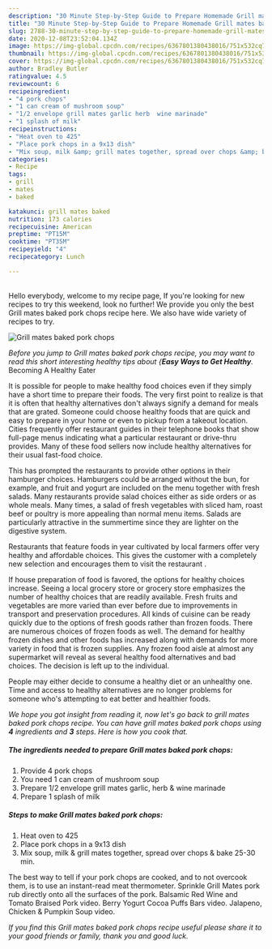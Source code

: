```yaml
---
description: "30 Minute Step-by-Step Guide to Prepare Homemade Grill mates baked pork chops"
title: "30 Minute Step-by-Step Guide to Prepare Homemade Grill mates baked pork chops"
slug: 2788-30-minute-step-by-step-guide-to-prepare-homemade-grill-mates-baked-pork-chops
date: 2020-12-08T23:52:04.134Z
image: https://img-global.cpcdn.com/recipes/6367801380438016/751x532cq70/grill-mates-baked-pork-chops-recipe-main-photo.jpg
thumbnail: https://img-global.cpcdn.com/recipes/6367801380438016/751x532cq70/grill-mates-baked-pork-chops-recipe-main-photo.jpg
cover: https://img-global.cpcdn.com/recipes/6367801380438016/751x532cq70/grill-mates-baked-pork-chops-recipe-main-photo.jpg
author: Bradley Butler
ratingvalue: 4.5
reviewcount: 6
recipeingredient:
- "4 pork chops"
- "1 can cream of mushroom soup"
- "1/2 envelope grill mates garlic herb  wine marinade"
- "1 splash of milk"
recipeinstructions:
- "Heat oven to 425"
- "Place pork chops in a 9x13 dish"
- "Mix soup, milk &amp; grill mates together, spread over chops &amp; bake 25-30 min."
categories:
- Recipe
tags:
- grill
- mates
- baked

katakunci: grill mates baked 
nutrition: 173 calories
recipecuisine: American
preptime: "PT15M"
cooktime: "PT35M"
recipeyield: "4"
recipecategory: Lunch

---
```

<br>
Hello everybody, welcome to my recipe page, If you're looking for new recipes to try this weekend, look no further! We provide you only the best Grill mates baked pork chops recipe here. We also have wide variety of recipes to try.
<br>


![Grill mates baked pork chops](https://img-global.cpcdn.com/recipes/6367801380438016/751x532cq70/grill-mates-baked-pork-chops-recipe-main-photo.jpg)

<i>Before you jump to Grill mates baked pork chops recipe, you may want to read this short interesting healthy tips about {<strong>Easy Ways to Get Healthy</strong>.</i>
Becoming A Healthy Eater

It is possible for people to make healthy food choices even if they simply have a short time to prepare their foods. The very first point to realize is that it is often that healthy alternatives don't always signify a demand for meals that are grated. Someone could choose healthy foods that are quick and easy to prepare in your home or even to pickup from a takeout location. Cities frequently offer restaurant guides in their telephone books that show full-page menus indicating what a particular restaurant or drive-thru provides. Many of these food sellers now include healthy alternatives for their usual fast-food choice.

 This has prompted the restaurants to provide other options in their hamburger choices. Hamburgers could be arranged without the bun, for example, and fruit and yogurt are included on the menu together with fresh salads. Many restaurants provide salad choices either as side orders or as whole meals. Many times, a salad of fresh vegetables with sliced ham, roast beef or poultry is more appealing than normal menu items.  Salads are particularly attractive in the summertime since they are lighter on the digestive system.

Restaurants that feature foods in year cultivated by local farmers offer very healthy and affordable choices.  This gives the customer with a completely new selection and encourages them to visit the restaurant .

If house preparation of food is favored, the options for healthy choices increase. Seeing a local grocery store or grocery store emphasizes the number of healthy choices that are readily available. Fresh fruits and vegetables are more varied than ever before due to improvements in transport and preservation procedures.  All kinds of cuisine can be ready quickly due to the options of fresh goods rather than frozen foods. There are numerous choices of frozen foods as well. The demand for healthy frozen dishes and other foods has increased along with demands for more variety in food that is frozen supplies. Any frozen food aisle at almost any supermarket will reveal as several healthy food alternatives and bad choices. The decision is left up to the individual.

People may either decide to consume a healthy diet or an unhealthy one. Time and access to healthy alternatives are no longer problems for someone who's attempting to eat better and healthier foods.


<i>We hope you got insight from reading it, now let's go back to grill mates baked pork chops recipe. You can have grill mates baked pork chops using <strong>4</strong> ingredients and <strong>3</strong> steps. Here is how you cook that.
</i>

##### The ingredients needed to prepare Grill mates baked pork chops:

1. Provide 4 pork chops
1. You need 1 can cream of mushroom soup
1. Prepare 1/2 envelope grill mates garlic, herb &amp; wine marinade
1. Prepare 1 splash of milk


##### Steps to make Grill mates baked pork chops:

1. Heat oven to 425
1. Place pork chops in a 9x13 dish
1. Mix soup, milk &amp; grill mates together, spread over chops &amp; bake 25-30 min.


The best way to tell if your pork chops are cooked, and to not overcook them, is to use an instant-read meat thermometer. Sprinkle Grill Mates pork rub directly onto all the surfaces of the pork. Balsamic Red Wine and Tomato Braised Pork video. Berry Yogurt Cocoa Puffs Bars video. Jalapeno, Chicken &amp; Pumpkin Soup video. 

<i>If you find this Grill mates baked pork chops recipe useful please share it to your good friends or family, thank you and good luck.</i>
